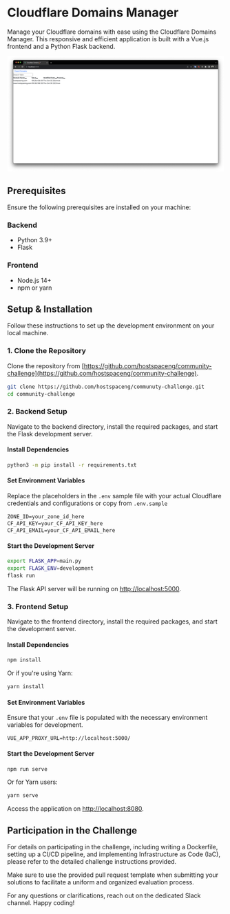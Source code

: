 # Cloudflare Domains Manager

Manage your Cloudflare domains with ease using the Cloudflare Domains Manager. This responsive and efficient application is built with a Vue.js frontend and a Python Flask backend.

![Screenshot](screenshot.png)


## Prerequisites

Ensure the following prerequisites are installed on your machine:

### Backend

- Python 3.9+
- Flask

### Frontend

- Node.js 14+
- npm or yarn

## Setup & Installation

Follow these instructions to set up the development environment on your local machine.

### 1. Clone the Repository

Clone the repository from [https://github.com/hostspaceng/community-challenge](https://github.com/hostspaceng/community-challenge).

```bash
git clone https://github.com/hostspaceng/communuty-challenge.git
cd community-challenge
```

### 2. Backend Setup

Navigate to the backend directory, install the required packages, and start the Flask development server.

#### Install Dependencies

```bash
python3 -m pip install -r requirements.txt
```

#### Set Environment Variables

Replace the placeholders in the `.env` sample file with your actual Cloudflare credentials and configurations or copy from  `.env.sample`

```plaintext
ZONE_ID=your_zone_id_here
CF_API_KEY=your_CF_API_KEY_here
CF_API_EMAIL=your_CF_API_EMAIL_here
```

#### Start the Development Server

```bash
export FLASK_APP=main.py
export FLASK_ENV=development
flask run
```

The Flask API server will be running on [http://localhost:5000](http://localhost:5000).

### 3. Frontend Setup

Navigate to the frontend directory, install the required packages, and start the development server.

#### Install Dependencies

```bash
npm install
```

Or if you're using Yarn:

```bash
yarn install
```

#### Set Environment Variables

Ensure that your `.env` file is populated with the necessary environment variables for development.

```plaintext
VUE_APP_PROXY_URL=http://localhost:5000/
```

#### Start the Development Server

```bash
npm run serve
```

Or for Yarn users:

```bash
yarn serve
```

Access the application on [http://localhost:8080](http://localhost:8080).

## Participation in the Challenge

For details on participating in the challenge, including writing a Dockerfile, setting up a CI/CD pipeline, and implementing Infrastructure as Code (IaC), please refer to the detailed challenge instructions provided.

Make sure to use the provided pull request template when submitting your solutions to facilitate a uniform and organized evaluation process.

For any questions or clarifications, reach out on the dedicated Slack channel. Happy coding!

